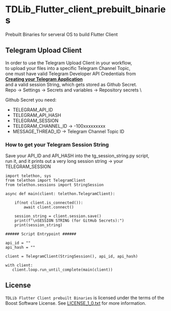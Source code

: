 # TDLib_Flutter_client_prebuilt_binaries
Prebuilt Binaries for serveral OS to build Flutter Client

## Telegram Upload Client
In order to use the Telegram Upload Client in your workflow, \
to upload your files into a specific Telegram Channel Topic, \
one must have valid Telegram Developer API Credentials from  \
**[Creating your Telegram Application](https://core.telegram.org/api/obtaining_api_id)** \
and a valid session String, which gets stored as Github Secret.\
Repo -> Settings -> Secrets and variables -> Repository secrets \

Github Secret you need:
* TELEGRAM_API_ID
* TELEGRAM_API_HASH
* TELEGRAM_SESSION
* TELEGRAM_CHANNEL_ID -> -100xxxxxxxxx
* MESSAGE_THREAD_ID -> Telegram Channel Topic ID

### How to get your Telegram Session String
Save your API_ID and API_HASH into the tg_session_string.py script,\
run it, and it prints out a very long session string -> your TELEGRAM_SESSION

```
import telethon, sys
from telethon import TelegramClient
from telethon.sessions import StringSession

async def main(client: telethon.TelegramClient):

    if(not client.is_connected()):
        await client.connect()
    
    session_string = client.session.save()
    print(f"\nSESSION STRING (for GitHub Secrets):")
    print(session_string)

###### Script Entrypoint ######

api_id = ""
api_hash = ""

client = TelegramClient(StringSession(), api_id, api_hash)

with client:
   client.loop.run_until_complete(main(client))
```
	


<a name="license"></a>
## License
`TDLib Flutter Client prebuilt Binaries` is licensed under the terms of the Boost Software License. See [LICENSE_1_0.txt](http://www.boost.org/LICENSE_1_0.txt) for more information.
